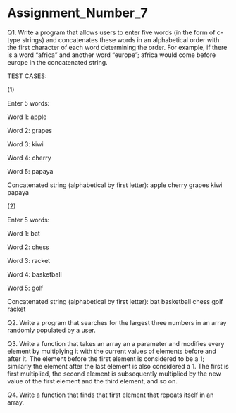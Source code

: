 # Assignment_Number_7

Q1. Write a program that allows users to enter five words (in the form of c-type strings) and concatenates these words in an alphabetical order with the first character of each word determining the order. For example, if there is a word “africa” and another word “europe”; africa would come before europe in the concatenated string.

TEST CASES: 

(1)

Enter 5 words:

Word 1: apple

Word 2: grapes

Word 3: kiwi

Word 4: cherry

Word 5: papaya

Concatenated string (alphabetical by first letter):
apple cherry grapes kiwi papaya

(2) 

Enter 5 words:

Word 1: bat

Word 2: chess

Word 3: racket

Word 4: basketball

Word 5: golf

Concatenated string (alphabetical by first letter):
bat basketball chess golf racket
   
Q2. Write a program that searches for the largest three numbers in an array randomly populated by a user.

   
Q3. Write a function that takes an array an a parameter and modifies every element by multiplying it with the current values of elements before and after it. The element before the first element is considered to be a 1; similarly the element after the last element is also considered a 1. The first is first multiplied, the second element is subsequently multiplied by the new value of the first element and the third element, and so on.


Q4. Write a function that finds that first element that repeats itself in an array.

